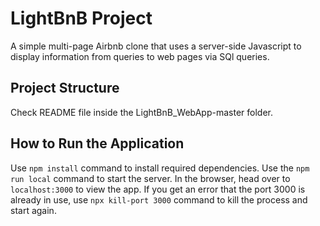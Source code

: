 # LightBnB Project

A simple multi-page Airbnb clone that uses a server-side Javascript to display information from queries to web pages via SQl queries.

## Project Structure
Check README file inside the LightBnB_WebApp-master folder.

  ## How to Run the Application

  Use `npm install` command to install required dependencies.
  Use the `npm run local` command to start the server. 
  In the browser, head over to `localhost:3000` to view the app.
  If you get an error that the port 3000 is already in use, use `npx kill-port 3000` command to kill the process and start again.